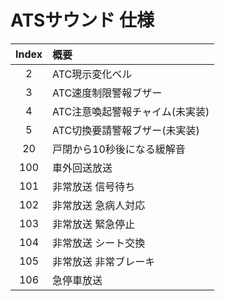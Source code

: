 # ATSサウンド 仕様

|Index|概要|
|:--:|:--|
|2|ATC現示変化ベル|
|3|ATC速度制限警報ブザー|
|4|ATC注意喚起警報チャイム(未実装)|
|5|ATC切換要請警報ブザー(未実装)|
|20|戸閉から10秒後になる緩解音|
|100|車外回送放送|
|101|非常放送 信号待ち|
|102|非常放送 急病人対応|
|103|非常放送 緊急停止|
|104|非常放送 シート交換|
|105|非常放送 非常ブレーキ|
|106|急停車放送|
